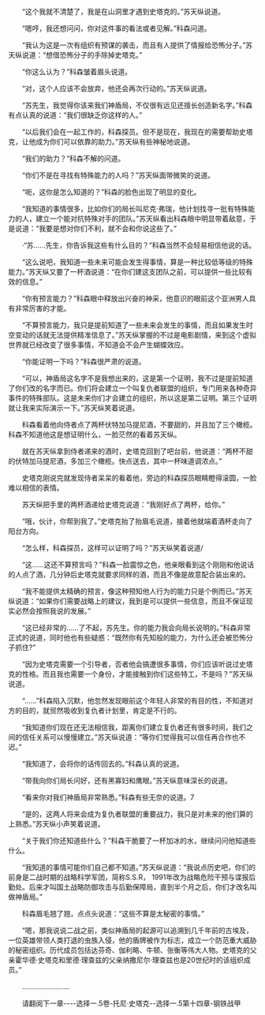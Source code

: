 <div class="read-content j_readContent" id="">
                <p>　　“这个我就不清楚了，我是在山洞里才遇到史塔克的。”苏天纵说道。<p>　　“嗯哼，我还想问问，你对这件事的看法或者见解。”科森问道。<p>　　“我认为这是一次有组织有预谋的袭击，而且有人提供了情报给恐怖分子。”苏天纵说道：“想借恐怖分子的手除掉史塔克。”<p>　　“你这么认为？”科森皱着眉头说道。<p>　　“对，这个人应该不会放弃，他还会再次行动的。”苏天纵说道。<p>　　“苏先生，我觉得你该来我们神盾局，不仅很有远见还擅长创造新名字。”科森有点认真的说道：“我们很缺乏你这样的人。”<p>　　“以后我们会在一起工作的，科森探员。但不是现在，我现在的需要帮助史塔克，让他成为你们可以依靠的助力。”苏天纵有些神秘地说道。<p>　　“我们的助力？”科森不解的问道。<p>　　“你们不是在寻找有特殊能力的人吗？”苏天纵面带微笑的说道。<p>　　“呃，这你是怎么知道的？”科森的脸色出现了明显的变化。<p>　　“我知道的事情很多，比如你们的局长叫尼克·弗瑞，他计划找寻一批有特殊能力的人，建立一个能对抗特殊对手的团队。”苏天纵看出科森眼中明显带着敌意，于是说道：“我要是想对你们不利，就不会和你说这些了。”<p>　　·“苏……先生，你告诉我这些有什么目的？”科森当然不会轻易相信他说的话。<p>　　“这么说吧，我知道一些未来可能会发生得事情，算是一种比较低等级的特殊能力。”苏天纵又要了一杯酒说道：“在你们建这支团队之前，可以提供一些比较有效的信息。”<p>　　“你有预言能力？”科森眼中释放出兴奋的神采，他意识的眼前这个亚洲男人具有非常厉害的才能。<p>　　“不算预言能力，我只是提前知道了一些未来会发生的事情，而且如果发生时空变动的话就无法提供精准信息了。”苏天纵掌握的不过是电影剧情，来到这个虚拟世界就已经改变了很多事情，不知道会不会产生蝴蝶效应。<p>　　“你能证明一下吗？”科森很严肃的说道。<p>　　“可以，神盾局这名字不是我想出来的，这是第一个证明，我不过是提前知道了你们改的名字而已。你们将会建立一个叫复仇者联盟的组织，专门用来各种奇异事件的特殊部队。这是未来你们才会建立的组织，所以这是第二证明。第三个证明就让我来实际演示一下。”苏天纵笑着说道。<p>　　科森看着他向侍者点了两杯伏特加马提尼酒，不要甜的，并且加了三个橄榄。科森不知道他这是想证明什么，一脸茫然的看着苏天纵。<p>　　就在苏天纵拿到侍者递来的酒时，史塔克回到了吧台前，他说道：“两杯不甜的伏特加马提尼酒，多加三个橄榄。快点送去，其中一杯味道调浓点。”<p>　　史塔克刚说完就发现侍者呆呆的看着他，旁边的科森探员眼睛瞪得滚圆，一脸难以相信的表情。<p>　　苏天纵把手里的两杯酒递给史塔克说道：“我刚好点了两杯，给你。”<p>　　“哦，伙计，你帮到我了。”史塔克抬了抬眉毛说道，接着他就端着酒杯走向了阳台方向。<p>　　“怎么样，科森探员，这样可以证明了吗？”苏天纵笑着说道/<p>　　“这……这还不算预言吗？”科森一脸震惊之色，他亲眼看到这个刚刚和他说话的人点了酒，几分钟后史塔克就要求同样的酒，而且不像是故意配合装出来的。<p>　　“我不能提供太精确的预言，像这种预知他人行为的能力只是个例而已。”苏天纵说道：“如果你们需要战略上的建议，我到是可以提供一些信息，而且不保证现实必然会按照我说的发展。”<p>　　“这已经非常的……了不起，苏先生。你的能力我会向局长说明的。”科森非常正式的说道，同时他也有些疑惑：“既然你有先知般的能力，为什么还会被恐怖分子抓住?”<p>　　“因为史塔克需要一个引导者，否者他会搞遭很多事情，你们应该听说过史塔克的性格。而且我也需要一个身份，才能接触到你们这些特工，不是吗？”苏天纵说道。<p>　　“……”科森陷入沉默，他忽然发现眼前这个年轻人非常的有目的性，不知道对方的目的，就贸然吸收到复仇者计划里，肯定是不行的。<p>　　“我知道你们现在还无法相信我，距离你们建立复仇者还有很多时间，我们之间的信任关系可以慢慢建立。”苏天纵说道：“等你们觉得我可以信任再合作也不迟。”<p>　　“我知道了，会将你的话传回去的。”科森认真的说道。<p>　　“带我向你们局长问好，还有黑寡妇和鹰眼。”苏天纵意味深长的说道。<p>　　“看来你对我们神盾局非常熟悉。”科森有些无奈的说道。7<p>　　“是的，这两人将来会成为复仇者联盟的重要战力，我只是对未来的他们算的上熟悉。”苏天纵小声笑着说道。<p>　　“关于我们你还知道些什么？”科森干脆要了一杯加冰的水，继续问问他知道些什么。<p>　　“我知道的事情可能你们自己都不知道。”苏天纵说道：“我说点历史吧，你们的前身是二战时期的战略科学军团，简称S.S.R， 1991年改为战略危险干预与谍报后勤处。后来才叫国土战略防御攻击与后勤保障局，直到半个月之后，你们才改名叫做神盾局。”<p>　　科森眉毛翘了翘，点点头说道：“这些不算是太秘密的事情。”<p>　　“嗯，那我说说二战之前，类似神盾局的起源可以追溯到几千年前的古埃及，一位英雄带领人类打退的虫族入侵，他的盾牌被作为标志，成立一个防范重大威胁的秘密组织。历代成员包括达芬奇、伽利略、牛顿、张衡等伟大人物。史塔克的父亲霍华德·史塔克和里德·理查兹的父亲纳撒尼尔·理查兹也是20世纪时的该组织成员。”<p>　　……………………<p>　　请翻阅下一章----选择一.5卷-托尼·史塔克--选择一.5第十四章-钢铁战甲<p> 
            </div>